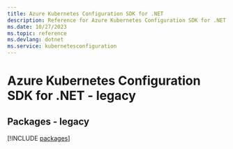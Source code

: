 ```yaml
---
title: Azure Kubernetes Configuration SDK for .NET
description: Reference for Azure Kubernetes Configuration SDK for .NET
ms.date: 10/27/2023
ms.topic: reference
ms.devlang: dotnet
ms.service: kubernetesconfiguration
---
```

# Azure Kubernetes Configuration SDK for .NET - legacy
## Packages - legacy
[!INCLUDE [packages](kubernetes-configuration-index.md)]